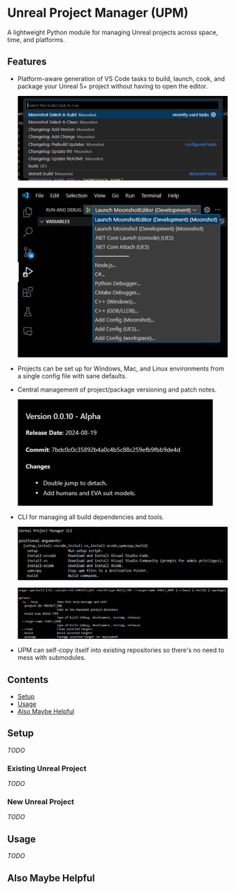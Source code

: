 # Unreal Project Manager (UPM)

A lightweight Python module for managing Unreal projects across space, time, and platforms.

## Features

- Platform-aware generation of VS Code tasks to build, launch, cook, and package your Unreal 5+ project without having to open the editor.

    ![Tasks](images/build-task-list.png)

    ![Launch](images/launch-target-list.png)

- Projects can be set up for Windows, Mac, and Linux environments from a single config file with sane defaults.

- Central management of project/package versioning and patch notes.

    ![Changelog](images/patch-readme.png)

- CLI for managing all build dependencies and tools.

    ![CLI](./images/upm-cli.png)

    ![CLI](./images/upm-build-cli.png)

- UPM can self-copy itself into existing repositories so there's no need to mess with submodules.

## Contents

- [Setup](#Setup)
- [Usage](#usage)
- [Also Maybe Helpful](#also-maybe-helpful)

## Setup

*TODO*

### Existing Unreal Project

*TODO*

### New Unreal Project

*TODO*

## Usage

*TODO*

## Also Maybe Helpful


